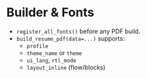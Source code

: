 # Builder & Fonts

- `register_all_fonts()` before any PDF build.
- `build_resume_pdf(data=...)` supports:
  - `profile`
  - `theme_name` or `theme`
  - `ui_lang`, `rtl_mode`
  - `layout_inline` (flow/blocks)

